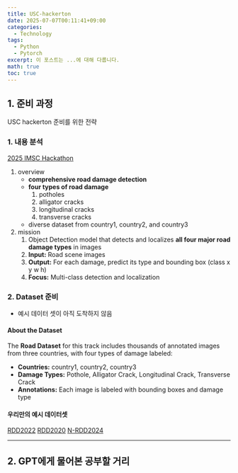```yaml
---
title: USC-hackerton
date: 2025-07-07T00:11:41+09:00
categories:
  - Technology
tags:
  - Python
  - Pytorch
excerpt: 이 포스트는 ...에 대해 다룹니다.
math: true
toc: true
---
```


## 1. 준비 과정
USC hackerton 준비를 위한 전략

### 1. 내용 분석
[2025 IMSC Hackathon](https://imsc-hackathon-2025.github.io/pages/college-consolidated.html)
1) overview
	- **comprehensive road damage detection**
	- **four types of road damage**
		1. potholes
		2. alligator cracks
		3. longitudinal cracks
		4. transverse cracks
	- diverse dataset from country1, country2, and country3
2) mission
	1) Object Detection model that detects and localizes **all four major road damage types** in images
	2) **Input:** Road scene images
	3) **Output:** For each damage, predict its type and bounding box (class x y w h)
	4) **Focus:** Multi-class detection and localization
### 2. Dataset 준비
- 예시 데이터 셋이 아직 도착하지 않음
#### About the Dataset

The **Road Dataset** for this track includes thousands of annotated images from three countries, with four types of damage labeled:

- **Countries:** country1, country2, country3
- **Damage Types:** Pothole, Alligator Crack, Longitudinal Crack, Transverse Crack
- **Annotations:** Each image is labeled with bounding boxes and damage type

#### 우리만의 예시 데이터셋
[RDD2022](https://datasetninja.com/road-damage-detector)
[RDD2020](https://data.mendeley.com/datasets/5ty2wb6gvg/1)
[N-RDD2024](https://data.mendeley.com/datasets/27c8pwsd6v/3)


---
## 2. GPT에게 물어본 공부할 거리

